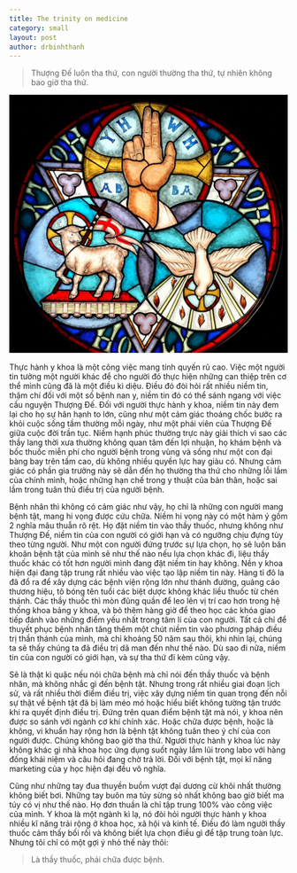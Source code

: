 ```yaml
---
title: The trinity on medicine
category: small 
layout: post
author: drbinhthanh
---
```


> Thượng Đế luôn tha thứ, con người thường tha thứ, tự nhiên không bao giờ tha thứ.

![The trinity](/assets/img/trinity.jpg)

Thực hành y khoa là một công việc mang  tính quyến rũ cao. Việc một người tin tưởng một người khác để cho người đó thực hiện những can thiệp trên cơ thể mình cũng đã là một điều kì diệu. Điều đó đòi hỏi rất nhiều niềm tin, thậm chí đối với một số bệnh nan y, niềm tin đó có thể sánh ngang với việc cầu nguyện Thượng Đế. Đối với người thực hành y khoa, niềm tin này đem lại cho họ sự hân hạnh to lớn,  cũng như một cảm giác thoáng chốc bước ra khỏi cuộc sống tầm thường mỗi ngày, như một phái viên của Thượng Đế giữa cuộc đời trần tục. Niềm hạnh phúc thường trực này giải thích vì sao các thầy lang thời xưa thường không quan tâm đến lợi nhuận, họ khám bệnh và bốc thuốc miễn phí cho người bệnh trong vùng và sống như một con đại bàng bay trên tầm cao, dù không nhiều quyền lực hay giàu có. Nhưng cảm giác có phần gia trưởng này sẽ dẫn đến họ thường tha thứ cho những lỗi lầm của chính mình, hoặc những hạn chế trong y thuật của bản thân, hoặc sai lầm trong tuân thủ điều trị của người bệnh.

Bệnh nhân thì không có cảm giác như vậy, họ chỉ là những con người mang bệnh tật, mang hi vọng được cứu chữa. Niềm hi vọng này có một hàm ý gồm 2 nghĩa mâu thuẫn rõ rệt. Họ đặt niềm tin vào thầy thuốc, nhưng không như Thượng Đế, niềm tin của con người có giới hạn và có ngưỡng chịu đựng tùy theo từng người. Như một con người đứng trước sự lựa chọn, họ sẽ luôn băn khoăn bệnh tật của mình sẽ như thế nào nếu lựa chọn khác đi, liệu thầy thuốc khác có tốt hơn người mình đang đặt niềm tin hay không. Nền y khoa hiện đại đang tập trung rất nhiều vào việc tạo lập niềm tin này. Hàng tỉ đô la đã đổ ra để xây dựng các bệnh viện rộng lớn như thánh đường, quảng cáo thương hiệu, tô bóng tên tuổi các biệt dược không khác liều thuốc từ chén thánh. Các thầy thuốc thì mòn đũng quần để leo lên vị trí cao hơn trong hệ thống khoa bảng y khoa, và bỏ thêm hàng giờ để theo học các khóa giao tiếp đánh vào những điểm yếu nhất trong tâm lí của con người. Tất cả chỉ để thuyết phục bệnh nhân tăng thêm một chút niềm tin vào phương pháp điều trị thần thánh của mình, mà chỉ khoảng 50 năm sau thôi, khi nhìn lại, chúng ta sẽ thấy chúng ta đã điều trị dã man đến như thế nào. Dù sao đi nữa, niềm tin của con người có giới hạn, và sự tha thứ đi kèm cũng vậy.

Sẽ là thật kì quặc nếu nói chữa bệnh mà chỉ nói đến thầy thuốc và bệnh nhân, mà không nhắc gì đến bệnh tật. Nhưng trong rất nhiều giai đoạn lịch sử, và rất nhiều thời điểm điều trị, việc xây dựng niềm tin quan trọng đến nỗi sự thật về bệnh tật đã bị làm méo mó hoặc hiểu biết không tường tận trước khi ra quyết định điều trị. Đứng trên quan điểm bệnh tật mà nói, y khoa nên được so sánh với ngành cơ khí chính xác. Hoặc chữa được bệnh, hoặc là không, vi khuẩn hay rộng hơn là bệnh tật không tuân theo ý chí của con người được. Chúng không bao giờ tha thứ. Người thực hành y khoa lúc này không khác gì nhà khoa học ứng dụng suốt ngày lầm lũi trong labo với hàng đống khái niệm và câu hỏi đang chờ trả lời. Đối với bệnh tật, mọi kĩ năng marketing của y học  hiện đại đều vô nghĩa.

Cũng như những tay đua thuyền buồm vượt đại dương cừ khôi nhất thường không biết bơi. Những tay buôn ma túy sừng sỏ nhất không bao giờ biết ma túy có vị như thế nào. Họ đơn thuần là chỉ tập trung 100% vào công việc của mình. Y khoa là một ngành kì lạ, nó đòi hỏi người thực hành y khoa nhiều kĩ năng trải rộng ở khoa học, xã hội và kinh tế. Điều đó làm người thầy thuốc cảm thấy bối rối và không biết lựa chọn điều gì để tập trung toàn lực. Nhưng tôi chỉ có một gợi ý nhỏ thế này thôi:

> Là thầy thuốc, phải chữa được bệnh.
